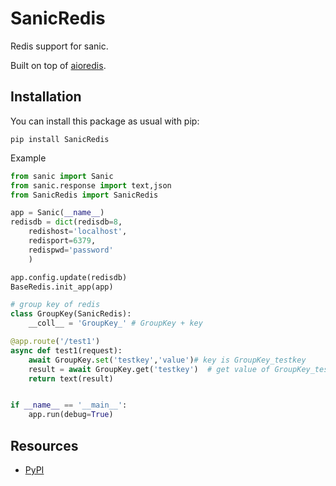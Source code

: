 SanicRedis
==============
Redis support for sanic.

Built on top of [aioredis](https://github.com/aio-libs/aioredis).

Installation
------------

You can install this package as usual with pip:

    pip install SanicRedis

Example

```python
from sanic import Sanic
from sanic.response import text,json
from SanicRedis import SanicRedis

app = Sanic(__name__)
redisdb = dict(redisdb=8,
    redishost='localhost',
    redisport=6379,
    redispwd='password'
    )

app.config.update(redisdb)
BaseRedis.init_app(app)

# group key of redis
class GroupKey(SanicRedis):
    __coll__ = 'GroupKey_' # GroupKey + key

@app.route('/test1')
async def test1(request):
    await GroupKey.set('testkey','value')# key is GroupKey_testkey
    result = await GroupKey.get('testkey')  # get value of GroupKey_testkey
    return text(result)


if __name__ == '__main__':
    app.run(debug=True)
```

Resources
---------

- [PyPI](https://pypi.python.org/pypi/sanic-redis)
